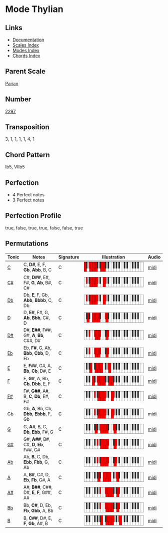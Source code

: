 # Mode Thylian

## Links

- [Documentation](README.md)
- [Scales Index](Scales.md)
- [Modes Index](Modes.md)
- [Chords Index](Chords.md)

## Parent Scale

[Parian](ScaleParian.md)

## Number

[2297](https://ianring.com/musictheory/scales/2297)

## Transposition

3, 1, 1, 1, 1, 4, 1

## Chord Pattern

Ib5, VIIb5

## Perfection

- 4 Perfect notes
- 3 Perfect notes

## Perfection Profile

true, false, true, true, false, false, true

## Permutations

| Tonic | Notes | Signature | Illustration | Audio |
|-------|-------|-----------|--------------|-------|
| [C](ModeCNaturalThylian.md) | C, **D#**, E, F, **Gb**, **Abb**, B, C | C | ![CNaturalThylian](ModeCNaturalThylian.png) | [midi](https://github.com/edipermadi/music/blob/main/docs/ModeCNaturalThylian.mid?raw=true) |
| [C#](ModeCSharpThylian.md) | C#, **D##**, E#, F#, **G**, **Ab**, B#, C# | C | ![CSharpThylian](ModeCSharpThylian.png) | [midi](https://github.com/edipermadi/music/blob/main/docs/ModeCSharpThylian.mid?raw=true) |
| [Db](ModeDFlatThylian.md) | Db, **E**, F, Gb, **Abb**, **Bbbb**, C, Db | C | ![DFlatThylian](ModeDFlatThylian.png) | [midi](https://github.com/edipermadi/music/blob/main/docs/ModeDFlatThylian.mid?raw=true) |
| [D](ModeDNaturalThylian.md) | D, **E#**, F#, G, **Ab**, **Bbb**, C#, D | C | ![DNaturalThylian](ModeDNaturalThylian.png) | [midi](https://github.com/edipermadi/music/blob/main/docs/ModeDNaturalThylian.mid?raw=true) |
| [D#](ModeDSharpThylian.md) | D#, **E##**, F##, G#, **A**, **Bb**, C##, D# | C | ![DSharpThylian](ModeDSharpThylian.png) | [midi](https://github.com/edipermadi/music/blob/main/docs/ModeDSharpThylian.mid?raw=true) |
| [Eb](ModeEFlatThylian.md) | Eb, **F#**, G, Ab, **Bbb**, **Cbb**, D, Eb | C | ![EFlatThylian](ModeEFlatThylian.png) | [midi](https://github.com/edipermadi/music/blob/main/docs/ModeEFlatThylian.mid?raw=true) |
| [E](ModeENaturalThylian.md) | E, **F##**, G#, A, **Bb**, **Cb**, D#, E | C | ![ENaturalThylian](ModeENaturalThylian.png) | [midi](https://github.com/edipermadi/music/blob/main/docs/ModeENaturalThylian.mid?raw=true) |
| [F](ModeFNaturalThylian.md) | F, **G#**, A, Bb, **Cb**, **Dbb**, E, F | C | ![FNaturalThylian](ModeFNaturalThylian.png) | [midi](https://github.com/edipermadi/music/blob/main/docs/ModeFNaturalThylian.mid?raw=true) |
| [F#](ModeFSharpThylian.md) | F#, **G##**, A#, B, **C**, **Db**, E#, F# | C | ![FSharpThylian](ModeFSharpThylian.png) | [midi](https://github.com/edipermadi/music/blob/main/docs/ModeFSharpThylian.mid?raw=true) |
| [Gb](ModeGFlatThylian.md) | Gb, **A**, Bb, Cb, **Dbb**, **Ebbb**, F, Gb | C | ![GFlatThylian](ModeGFlatThylian.png) | [midi](https://github.com/edipermadi/music/blob/main/docs/ModeGFlatThylian.mid?raw=true) |
| [G](ModeGNaturalThylian.md) | G, **A#**, B, C, **Db**, **Ebb**, F#, G | C | ![GNaturalThylian](ModeGNaturalThylian.png) | [midi](https://github.com/edipermadi/music/blob/main/docs/ModeGNaturalThylian.mid?raw=true) |
| [G#](ModeGSharpThylian.md) | G#, **A##**, B#, C#, **D**, **Eb**, F##, G# | C | ![GSharpThylian](ModeGSharpThylian.png) | [midi](https://github.com/edipermadi/music/blob/main/docs/ModeGSharpThylian.mid?raw=true) |
| [Ab](ModeAFlatThylian.md) | Ab, **B**, C, Db, **Ebb**, **Fbb**, G, Ab | C | ![AFlatThylian](ModeAFlatThylian.png) | [midi](https://github.com/edipermadi/music/blob/main/docs/ModeAFlatThylian.mid?raw=true) |
| [A](ModeANaturalThylian.md) | A, **B#**, C#, D, **Eb**, **Fb**, G#, A | C | ![ANaturalThylian](ModeANaturalThylian.png) | [midi](https://github.com/edipermadi/music/blob/main/docs/ModeANaturalThylian.mid?raw=true) |
| [A#](ModeASharpThylian.md) | A#, **B##**, C##, D#, **E**, **F**, G##, A# | C | ![ASharpThylian](ModeASharpThylian.png) | [midi](https://github.com/edipermadi/music/blob/main/docs/ModeASharpThylian.mid?raw=true) |
| [Bb](ModeBFlatThylian.md) | Bb, **C#**, D, Eb, **Fb**, **Gbb**, A, Bb | C | ![BFlatThylian](ModeBFlatThylian.png) | [midi](https://github.com/edipermadi/music/blob/main/docs/ModeBFlatThylian.mid?raw=true) |
| [B](ModeBNaturalThylian.md) | B, **C##**, D#, E, **F**, **Gb**, A#, B | C | ![BNaturalThylian](ModeBNaturalThylian.png) | [midi](https://github.com/edipermadi/music/blob/main/docs/ModeBNaturalThylian.mid?raw=true) |
